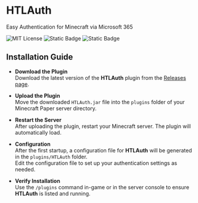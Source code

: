 # HTLAuth

Easy Authentication for Minecraft via Microsoft 365


![MIT License](https://img.shields.io/badge/License-MIT-green.svg)
![Static Badge](https://img.shields.io/badge/Made_with-Java-orange?style=flat&logo=openjdk)
![Static Badge](https://img.shields.io/badge/Made_with-IntelliJ_IDEA-black?style=flat&logo=intellij-idea)

## Installation Guide
- **Download the Plugin**  
  Download the latest version of the **HTLAuth** plugin from the [Releases page](#).

- **Upload the Plugin**  
  Move the downloaded `HTLAuth.jar` file into the `plugins` folder of your Minecraft Paper server directory.

- **Restart the Server**  
  After uploading the plugin, restart your Minecraft server. The plugin will automatically load.

- **Configuration**  
  After the first startup, a configuration file for **HTLAuth** will be generated in the `plugins/HTLAuth` folder.  
  Edit the configuration file to set up your authentication settings as needed.

- **Verify Installation**  
  Use the `/plugins` command in-game or in the server console to ensure **HTLAuth** is listed and running.
